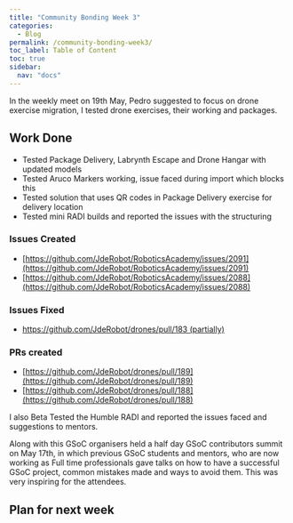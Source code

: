 ```yaml
---
title: "Community Bonding Week 3"
categories:
  - Blog
permalink: /community-bonding-week3/
toc_label: Table of Content
toc: true
sidebar:
  nav: "docs"
---
```


In the weekly meet on 19th May, Pedro suggested to focus on drone exercise migration, I tested drone exercises, their working and packages.

## Work Done

* Tested Package Delivery, Labrynth Escape and Drone Hangar with updated models
* Tested Aruco Markers working, issue faced during import which blocks this
* Tested solution that uses QR codes in Package Delivery exercise for delivery location
* Tested mini RADI builds and reported the issues with the structuring

### Issues Created
* [https://github.com/JdeRobot/RoboticsAcademy/issues/2091](https://github.com/JdeRobot/RoboticsAcademy/issues/2091)
* [https://github.com/JdeRobot/RoboticsAcademy/issues/2088](https://github.com/JdeRobot/RoboticsAcademy/issues/2088)

### Issues Fixed
* [https://github.com/JdeRobot/drones/pull/183 (partially)](https://github.com/JdeRobot/drones/pull/183)

### PRs created
* [https://github.com/JdeRobot/drones/pull/189](https://github.com/JdeRobot/drones/pull/189)
* [https://github.com/JdeRobot/drones/pull/188](https://github.com/JdeRobot/drones/pull/188)



I also Beta Tested the Humble RADI and reported the issues faced and suggestions to mentors.

Along with this GSoC organisers held a half day GSoC contributors summit on May 17th, in which previous GSoC students and mentors, who are now working as Full time professionals gave talks on how to have a successful GSoC project, common mistakes made and ways to avoid them. This was very inspiring for the attendees.

## Plan for next week

<!-- * Take a look at PX4 Autopilot for ROS2. -->